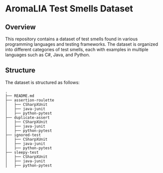 # AromaLIA Test Smells Dataset

## Overview
This repository contains a dataset of test smells found in various programming languages and testing frameworks. The dataset is organized into different categories of test smells, each with examples in multiple languages such as C#, Java, and Python.

## Structure
The dataset is structured as follows:

```
.
├── README.md
├── assertion-roulette
│   ├── CSharpXUnit
│   ├── java-junit
│   ├── python-pytest
├── duplicate-assert
│   ├── CSharpXUnit
│   ├── java-junit
│   ├── python-pytest
├── ignored-test
│   ├── CSharpXUnit
│   ├── java-junit
│   ├── python-pytest
├── sleepy-test
│   ├── CSharpXUnit
│   ├── java-junit
│   ├── python-pytest
```
